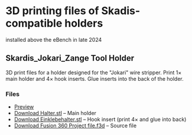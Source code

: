 # 3D printing files of Skadis-compatible holders
installed above the eBench in late 2024

## Skardis_Jokari_Zange Tool Holder

3D print files for a holder designed for the "Jokari" wire stripper.
Print 1× main holder and 4× hook inserts. Glue inserts into the back of the holder.

### Files

- [Preview](./Skardis_Jokari_Zange.png)
- [Download Halter.stl](./Skardis_Jokari_Zange_Halter.stl) – Main holder  
- [Download Einklebehalter.stl](./Skardis_Jokari_Zange_Einklebehalter.stl) – Hook insert (print 4× and glue into back)  
- [Download Fusion 360 Project file.f3d](./Skardis_Jokari_Zange.f3d) – Source file  

